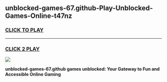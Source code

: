 
## unblocked-games-67.github-Play-Unblocked-Games-Online-t47nz
<h3>
<a href="https://premium76.site?title=unblocked-games-67.github&ref=25A">CLICK TO PLAY</a></h3>
<hr>

<h3>
<a href="https://premium76.site?title=unblocked-games-67.github&ref=25A">CLICK 2 PLAY</a>
  
</h3>

<a href="https://premium76.site?title=unblocked-games-67.github&ref=25A"><img src="https://clearcache.store/games.png"></a>


**unblocked-games-67.github games unblocked: Your Gateway to Fun and Accessible Online Gaming**
